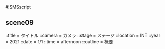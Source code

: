 #!SMSscript

## scene09

::title = タイトル
::camera = カメラ
::stage = ステージ
::location = INT
::year = 2021
::date = 1/1
::time = afternoon
::outline = 概要

